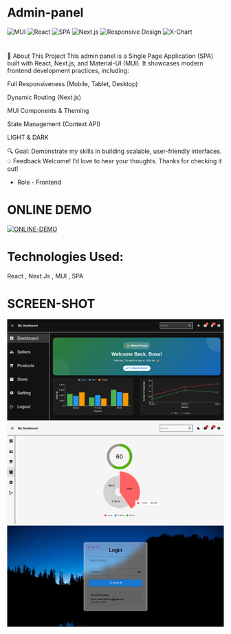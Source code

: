 # Admin-panel


<div dir="ltr" align="left">
  <img src="https://img.shields.io/badge/Material%20UI-007FFF?style=for-the-badge&logo=mui&logoColor=white" alt="MUI">
  <img src="https://img.shields.io/badge/React-20232A?style=for-the-badge&logo=react&logoColor=61DAFB" alt="React">
  <img src="https://img.shields.io/badge/SPA-FF4154?style=for-the-badge&logo=spa&logoColor=white" alt="SPA">
  <img src="https://img.shields.io/badge/Next.js-000000?style=for-the-badge&logo=next.js&logoColor=white" alt="Next.js">
  <img src="https://img.shields.io/badge/Responsive-Design-FF6B6B?style=for-the-badge" alt="Responsive Design">
  <img src="https://img.shields.io/badge/X--Chart-FF6384?style=for-the-badge&logo=chart.js&logoColor=white" alt="X-Chart">
</div>



#
🚀 About This Project
This admin panel is a Single Page Application (SPA) built with React, Next.js, and Material-UI (MUI). It showcases modern frontend development practices, including:

Full Responsiveness (Mobile, Tablet, Desktop)

Dynamic Routing (Next.js)

MUI Components & Theming

State Management (Context API)

LIGHT & DARK

🔍 Goal: Demonstrate my skills in building scalable, user-friendly interfaces.
💡 Feedback Welcome! I’d love to hear your thoughts. Thanks for checking it out!
- Role - Frontend

# ONLINE DEMO
[![ONLINE-DEMO](https://img.shields.io/badge/online-Demo-green)](https://admin-panel-xi-murex.vercel.app/)
# Technologies Used:
 React , Next.Js , MUI , SPA
 # SCREEN-SHOT
<img src="public/ss/2.png" >
<img src="public/ss/3.png" >
<img src="public/ss/1.png" >
